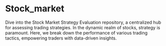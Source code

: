 # Stock_market
Dive into the Stock Market Strategy Evaluation repository, a centralized hub for assessing trading strategies. In the dynamic realm of stocks, strategy is paramount. Here, we break down the performance of various trading tactics, empowering traders with data-driven insights.
